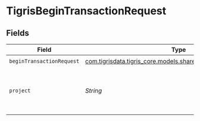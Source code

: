 # TigrisBeginTransactionRequest


## Fields

| Field                                                                                                              | Type                                                                                                               | Required                                                                                                           | Description                                                                                                        |
| ------------------------------------------------------------------------------------------------------------------ | ------------------------------------------------------------------------------------------------------------------ | ------------------------------------------------------------------------------------------------------------------ | ------------------------------------------------------------------------------------------------------------------ |
| `beginTransactionRequest`                                                                                          | [com.tigrisdata.tigris_core.models.shared.BeginTransactionRequest](../../models/shared/BeginTransactionRequest.md) | :heavy_check_mark:                                                                                                 | N/A                                                                                                                |
| `project`                                                                                                          | *String*                                                                                                           | :heavy_check_mark:                                                                                                 | Project name whose DB this transaction belongs to.                                                                 |
